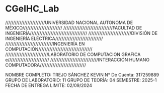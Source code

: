 # CGeIHC_Lab
/////////////////////////UNIVERSIDAD NACIONAL AUTONOMA DE MÉXICO/////////////////////////
///////////////////////////////FACULTAD DE INGENIERÍA////////////////////////////////////
///////////////////////////DIVISIÓN DE INGENIERÍA ELÉCTRICA//////////////////////////////
//////////////////////////////INGENIERÍA EN COMPUTACIÓN//////////////////////////////////
///////////////////////////LABORATORIO DE COMPUTACION GRAFICA e//////////////////////////
//////////////////////////////INTERACCIÓN HUMANO COMPUTADORA/////////////////////////////

NOMBRE COMPLETO: TREJO SÁNCHEZ KEVIN
N° De Cuenta: 317259889
GRUPO DE LABORATORIO: 11
GRUPO DE TEORÍA: 04
SEMESTRE: 2025-1
FECHA DE ENTREGA LIMITE: 02/09/2024
